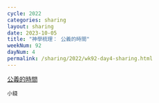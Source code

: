 ```yaml
---
cycle: 2022
categories: sharing
layout: sharing
date: 2023-10-05
title: "神學梳理： 公義的時間"
weekNum: 92
dayNum: 4
permalink: /sharing/2022/wk92-day4-sharing.html
---
```


[ 公義的時間](https://eccseattle.github.io/media/sharing/2022/wk092/2023-10-05-bin.m4a)

`小錢`
